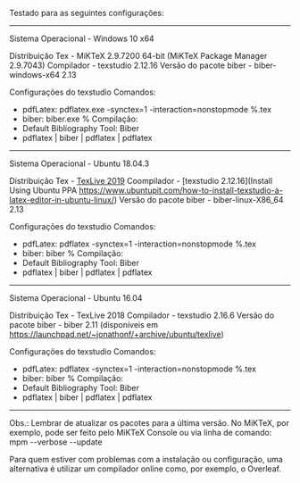Testado para as seguintes configurações: 
________________________________________
Sistema Operacional - Windows 10 x64

Distribuição Tex - MiKTeX 2.9.7200 64-bit (MiKTeX Package Manager 2.9.7043)
Compilador - texstudio 2.12.16
Versão do pacote biber - biber-windows-x64 2.13

Configurações do texstudio
Comandos:
- pdfLatex: pdflatex.exe -synctex=1 -interaction=nonstopmode %.tex
- biber: biber.exe %
Compilação:
- Default Bibliography Tool: Biber
- pdflatex | biber | pdflatex | pdflatex
________________________________________
Sistema Operacional - Ubuntu 18.04.3

Distribuição Tex - [TexLive 2019](https://www.tug.org/texlive/acquire-netinstall.html)
Coompilador - [texstudio 2.12.16](Install Using Ubuntu PPA https://www.ubuntupit.com/how-to-install-texstudio-a-latex-editor-in-ubuntu-linux/)
Versão do pacote biber - biber-linux-X86_64 2.13

Configurações do texstudio
Comandos:
- pdfLatex: pdflatex -synctex=1 -interaction=nonstopmode %.tex
- biber: biber %
Compilação: 
- Default Bibliography Tool: Biber
- pdflatex | biber | pdflatex | pdflatex
________________________________________
Sistema Operacional - Ubuntu 16.04

Distribuição Tex - TexLive 2018
Compilador - texstudio 2.16.6
Versão do pacote biber - biber 2.11
(disponíveis em https://launchpad.net/~jonathonf/+archive/ubuntu/texlive)

Configurações do texstudio
Comandos:
- pdfLatex: pdflatex -synctex=1 -interaction=nonstopmode %.tex
- biber: biber %
Compilação:
- Default Bibliography Tool: Biber
- pdflatex | biber | pdflatex | pdflatex
________________________________________
Obs.:
Lembrar de atualizar os pacotes para a última versão.
No MiKTeX, por exemplo, pode ser feito pelo MiKTeX Console ou via linha de comando: mpm --verbose --update

Para quem estiver com problemas com a instalação ou configuração, uma alternativa é utilizar um compilador online como, por exemplo, o Overleaf.